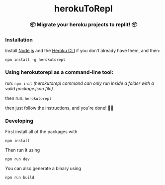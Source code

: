
<h1 align="center">herokuToRepl</h1>
<h3 align="center">📦 Migrate your heroku projects to replit! 📦</h3>

### Installation

Install [Node.js](https://nodejs.org/en/) and the [Heroku CLI](https://devcenter.heroku.com/articles/heroku-cli) if you don't already have them, and then:

```
npm install -g herokutorepl
```
### Using herokutorepl as a command-line tool:


run: `npm init`
*(herokutorepl command can only run inside a folder with a valid package.json file)*

then run: `herokutorepl`

then just follow the instructions, and you're done! 🎉🎉

### Developing

First install all of the packages with 

`npm install`

Then run it using 

`npm run dev`

You can also generate a binary using 

`npm run build`
 
